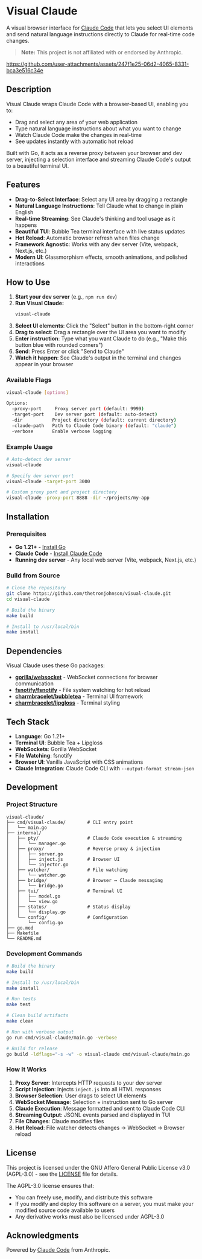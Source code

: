 # Visual Claude

A visual browser interface for [Claude Code](https://claude.com/claude-code) that lets you select UI elements and send natural language instructions directly to Claude for real-time code changes.

> **Note:** This project is not affiliated with or endorsed by Anthropic.



https://github.com/user-attachments/assets/247f1e25-06d2-4065-8331-bca3e516c34e



## Description

Visual Claude wraps Claude Code with a browser-based UI, enabling you to:
- Drag and select any area of your web application
- Type natural language instructions about what you want to change
- Watch Claude Code make the changes in real-time
- See updates instantly with automatic hot reload

Built with Go, it acts as a reverse proxy between your browser and dev server, injecting a selection interface and streaming Claude Code's output to a beautiful terminal UI.

## Features

- **Drag-to-Select Interface**: Select any UI area by dragging a rectangle
- **Natural Language Instructions**: Tell Claude what to change in plain English
- **Real-time Streaming**: See Claude's thinking and tool usage as it happens
- **Beautiful TUI**: Bubble Tea terminal interface with live status updates
- **Hot Reload**: Automatic browser refresh when files change
- **Framework Agnostic**: Works with any dev server (Vite, webpack, Next.js, etc.)
- **Modern UI**: Glassmorphism effects, smooth animations, and polished interactions

## How to Use

1. **Start your dev server** (e.g., `npm run dev`)
2. **Run Visual Claude:**
   ```bash
   visual-claude
   ```
3. **Select UI elements**: Click the "Select" button in the bottom-right corner
4. **Drag to select**: Drag a rectangle over the UI area you want to modify
5. **Enter instruction**: Type what you want Claude to do (e.g., "Make this button blue with rounded corners")
6. **Send**: Press Enter or click "Send to Claude"
7. **Watch it happen**: See Claude's output in the terminal and changes appear in your browser

### Available Flags

```bash
visual-claude [options]

Options:
  -proxy-port     Proxy server port (default: 9999)
  -target-port    Dev server port (default: auto-detect)
  -dir           Project directory (default: current directory)
  -claude-path   Path to Claude Code binary (default: "claude")
  -verbose       Enable verbose logging
```

### Example Usage

```bash
# Auto-detect dev server
visual-claude

# Specify dev server port
visual-claude -target-port 3000

# Custom proxy port and project directory
visual-claude -proxy-port 8888 -dir ~/projects/my-app
```

## Installation

### Prerequisites

- **Go 1.21+** - [Install Go](https://go.dev/doc/install)
- **Claude Code** - [Install Claude Code](https://docs.claude.com/claude-code)
- **Running dev server** - Any local web server (Vite, webpack, Next.js, etc.)

### Build from Source

```bash
# Clone the repository
git clone https://github.com/thetronjohnson/visual-claude.git
cd visual-claude

# Build the binary
make build

# Install to /usr/local/bin
make install
```

## Dependencies

Visual Claude uses these Go packages:

- **[gorilla/websocket](https://github.com/gorilla/websocket)** - WebSocket connections for browser communication
- **[fsnotify/fsnotify](https://github.com/fsnotify/fsnotify)** - File system watching for hot reload
- **[charmbracelet/bubbletea](https://github.com/charmbracelet/bubbletea)** - Terminal UI framework
- **[charmbracelet/lipgloss](https://github.com/charmbracelet/lipgloss)** - Terminal styling

## Tech Stack

- **Language**: Go 1.21+
- **Terminal UI**: Bubble Tea + Lipgloss
- **WebSockets**: Gorilla WebSocket
- **File Watching**: fsnotify
- **Browser UI**: Vanilla JavaScript with CSS animations
- **Claude Integration**: Claude Code CLI with `--output-format stream-json`

## Development

### Project Structure

```
visual-claude/
├── cmd/visual-claude/        # CLI entry point
│   └── main.go
├── internal/
│   ├── pty/                  # Claude Code execution & streaming
│   │   └── manager.go
│   ├── proxy/                # Reverse proxy & injection
│   │   ├── server.go
│   │   ├── inject.js         # Browser UI
│   │   └── injector.go
│   ├── watcher/              # File watching
│   │   └── watcher.go
│   ├── bridge/               # Browser ↔ Claude messaging
│   │   └── bridge.go
│   ├── tui/                  # Terminal UI
│   │   ├── model.go
│   │   └── view.go
│   ├── status/               # Status display
│   │   └── display.go
│   └── config/               # Configuration
│       └── config.go
├── go.mod
├── Makefile
└── README.md
```

### Development Commands

```bash
# Build the binary
make build

# Install to /usr/local/bin
make install

# Run tests
make test

# Clean build artifacts
make clean

# Run with verbose output
go run cmd/visual-claude/main.go -verbose

# Build for release
go build -ldflags="-s -w" -o visual-claude cmd/visual-claude/main.go
```

### How It Works

1. **Proxy Server**: Intercepts HTTP requests to your dev server
2. **Script Injection**: Injects `inject.js` into all HTML responses
3. **Browser Selection**: User drags to select UI elements
4. **WebSocket Message**: Selection + instruction sent to Go server
5. **Claude Execution**: Message formatted and sent to Claude Code CLI
6. **Streaming Output**: JSONL events parsed and displayed in TUI
7. **File Changes**: Claude modifies files
8. **Hot Reload**: File watcher detects changes → WebSocket → Browser reload

## License

This project is licensed under the GNU Affero General Public License v3.0 (AGPL-3.0) - see the [LICENSE](LICENSE) file for details.

The AGPL-3.0 license ensures that:
- You can freely use, modify, and distribute this software
- If you modify and deploy this software on a server, you must make your modified source code available to users
- Any derivative works must also be licensed under AGPL-3.0

## Acknowledgments

Powered by [Claude Code](https://claude.com/claude-code) from Anthropic.
